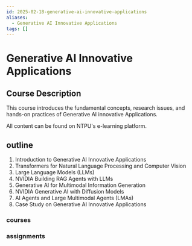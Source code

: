 ```yaml
---
id: 2025-02-18-generative-ai-innovative-applications
aliases:
  - Generative AI Innovative Applications
tags: []
---
```


# Generative AI Innovative Applications

## Course Description

This course introduces the fundamental concepts, research issues, and hands-on practices of Generative AI innovative Applications.

All content can be found on NTPU's e-learning platform.

## outline

1. Introduction to Generative AI Innovative Applications
2. Transformers for Natural Language Processing and Computer Vision
3. Large Language Models (LLMs)
4. NVIDIA Building RAG Agents with LLMs
5. Generative AI for Multimodal Information Generation
6. NVIDIA Generative AI with Diffusion Models
7. AI Agents and Large Multimodal Agents (LMAs)
8. Case Study on Generative AI Innovative Applications

### courses

### assignments
